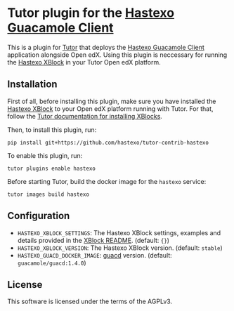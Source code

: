 Tutor plugin for the [Hastexo Guacamole Client](https://github.com/hastexo/hastexo-xblock/tree/master/hastexo_guacamole_client)
===============================================


This is a plugin for [Tutor](https://docs.tutor.overhang.io) that deploys the
[Hastexo Guacamole Client](https://github.com/hastexo/hastexo-xblock/tree/master/hastexo_guacamole_client) application alongside Open edX.
Using this plugin is neccessary for running the [Hastexo XBlock](https://github.com/hastexo/hastexo-xblock) in your Tutor Open edX platform.


Installation
------------

First of all, before installing this plugin, make sure you have installed the [Hastexo XBlock](https://github.com/hastexo/hastexo-xblock)
to your Open edX platform running with Tutor.
For that, follow the [Tutor documentation for installing XBlocks](https://docs.tutor.overhang.io/configuration.html#installing-extra-xblocks-and-requirements).

Then, to install this plugin, run:
```
pip install git+https://github.com/hastexo/tutor-contrib-hastexo
```

To enable this plugin, run:
```
tutor plugins enable hastexo
```

Before starting Tutor, build the docker image for the `hastexo` service:
```
tutor images build hastexo
```

Configuration
-------------

* `HASTEXO_XBLOCK_SETTINGS`: The Hastexo XBlock settings, examples and details provided in the [XBlock README](https://github.com/hastexo/hastexo-xblock#deployment). (default: `{}`)
* `HASTEXO_XBLOCK_VERSION`: The Hastexo XBlock version. (default: `stable`)
* `HASTEXO_GUACD_DOCKER_IMAGE`: [guacd](https://hub.docker.com/r/guacamole/guacd) version. (default: `guacamole/guacd:1.4.0`)

License
-------

This software is licensed under the terms of the AGPLv3.